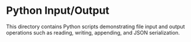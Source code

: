 # Python Input/Output

This directory contains Python scripts demonstrating file input and output operations such as reading, writing, appending, and JSON serialization.
